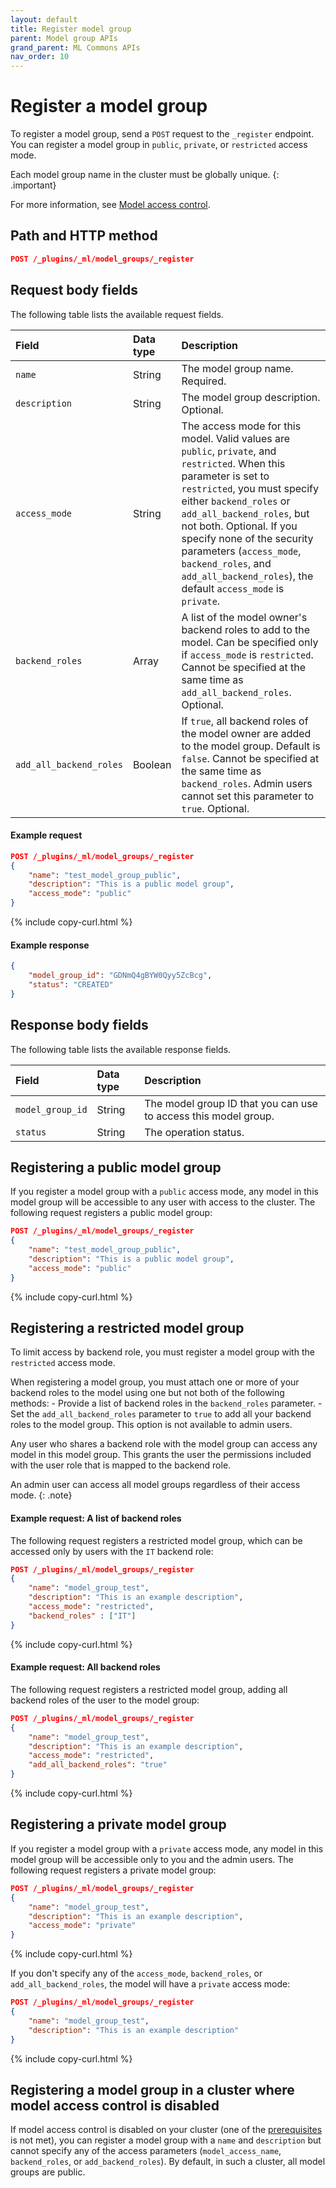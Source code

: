 ```yaml
---
layout: default
title: Register model group
parent: Model group APIs
grand_parent: ML Commons APIs
nav_order: 10
---
```


# Register a model group

To register a model group, send a `POST` request to the `_register` endpoint. You can register a model group in `public`, `private`, or `restricted` access mode. 

Each model group name in the cluster must be globally unique.
{: .important}

For more information, see [Model access control]({{site.url}}{{site.baseurl}}/ml-commons-plugin/model-access-control/).

## Path and HTTP method

```json
POST /_plugins/_ml/model_groups/_register
```

## Request body fields

The following table lists the available request fields. 

Field |Data type | Description 
:--- | :--- | :---
`name` | String | The model group name. Required.
`description` | String | The model group description. Optional.
`access_mode` | String | The access mode for this model. Valid values are `public`, `private`, and `restricted`. When this parameter is set to `restricted`, you must specify either `backend_roles` or `add_all_backend_roles`, but not both. Optional. If you specify none of the security parameters (`access_mode`, `backend_roles`, and `add_all_backend_roles`), the default `access_mode` is `private`.
`backend_roles` | Array | A list of the model owner's backend roles to add to the model. Can be specified only if `access_mode` is `restricted`. Cannot be specified at the same time as `add_all_backend_roles`. Optional.
`add_all_backend_roles` | Boolean | If `true`, all backend roles of the model owner are added to the model group. Default is `false`. Cannot be specified at the same time as `backend_roles`. Admin users cannot set this parameter to `true`. Optional.

#### Example request

```json
POST /_plugins/_ml/model_groups/_register
{
    "name": "test_model_group_public",
    "description": "This is a public model group",
    "access_mode": "public"
}
```
{% include copy-curl.html %}

#### Example response

```json
{
    "model_group_id": "GDNmQ4gBYW0Qyy5ZcBcg",
    "status": "CREATED"
}
```

## Response body fields

The following table lists the available response fields. 

Field |Data type | Description 
:--- | :--- | :---
`model_group_id` | String | The model group ID that you can use to access this model group.
`status` | String | The operation status. 

## Registering a public model group

If you register a model group with a `public` access mode, any model in this model group will be accessible to any user with access to the cluster. The following request registers a public model group:

```json
POST /_plugins/_ml/model_groups/_register
{
    "name": "test_model_group_public",
    "description": "This is a public model group",
    "access_mode": "public"
}
```
{% include copy-curl.html %}

## Registering a restricted model group

To limit access by backend role, you must register a model group with the `restricted` access mode. 

When registering a model group, you must attach one or more of your backend roles to the model using one but not both of the following methods:
    - Provide a list of backend roles in the `backend_roles` parameter.
    - Set the `add_all_backend_roles` parameter to `true` to add all your backend roles to the model group. This option is not available to admin users.

Any user who shares a backend role with the model group can access any model in this model group. This grants the user the permissions included with the user role that is mapped to the backend role. 

An admin user can access all model groups regardless of their access mode. 
{: .note}

#### Example request: A list of backend roles

The following request registers a restricted model group, which can be accessed only by users with the `IT` backend role:

```json
POST /_plugins/_ml/model_groups/_register
{
    "name": "model_group_test",
    "description": "This is an example description",
    "access_mode": "restricted",
    "backend_roles" : ["IT"]
}
```
{% include copy-curl.html %}

#### Example request: All backend roles

The following request registers a restricted model group, adding all backend roles of the user to the model group:

```json
POST /_plugins/_ml/model_groups/_register
{
    "name": "model_group_test",
    "description": "This is an example description",
    "access_mode": "restricted",
    "add_all_backend_roles": "true"
}
```
{% include copy-curl.html %}

## Registering a private model group

If you register a model group with a `private` access mode, any model in this model group will be accessible only to you and the admin users. The following request registers a private model group:

```json
POST /_plugins/_ml/model_groups/_register
{
    "name": "model_group_test",
    "description": "This is an example description",
    "access_mode": "private"
}
```
{% include copy-curl.html %}

If you don't specify any of the `access_mode`, `backend_roles`, or `add_all_backend_roles`, the model will have a `private` access mode:

```json
POST /_plugins/_ml/model_groups/_register
{
    "name": "model_group_test",
    "description": "This is an example description"
}
```
{% include copy-curl.html %}

## Registering a model group in a cluster where model access control is disabled

If model access control is disabled on your cluster (one of the [prerequisites](ml-commons-plugin/model-access-control/#model-access-control-prerequisites) is not met), you can register a model group with a `name` and `description` but cannot specify any of the access parameters (`model_access_name`, `backend_roles`, or `add_backend_roles`). By default, in such a cluster, all model groups are public.